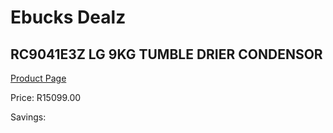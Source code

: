 
# Ebucks Dealz
## RC9041E3Z LG 9KG TUMBLE DRIER CONDENSOR
[Product Page](https://www.ebucks.com/web/shop/productSelected.do?prodId=1173299588&catId=704981826)

Price: R15099.00

Savings: 


	